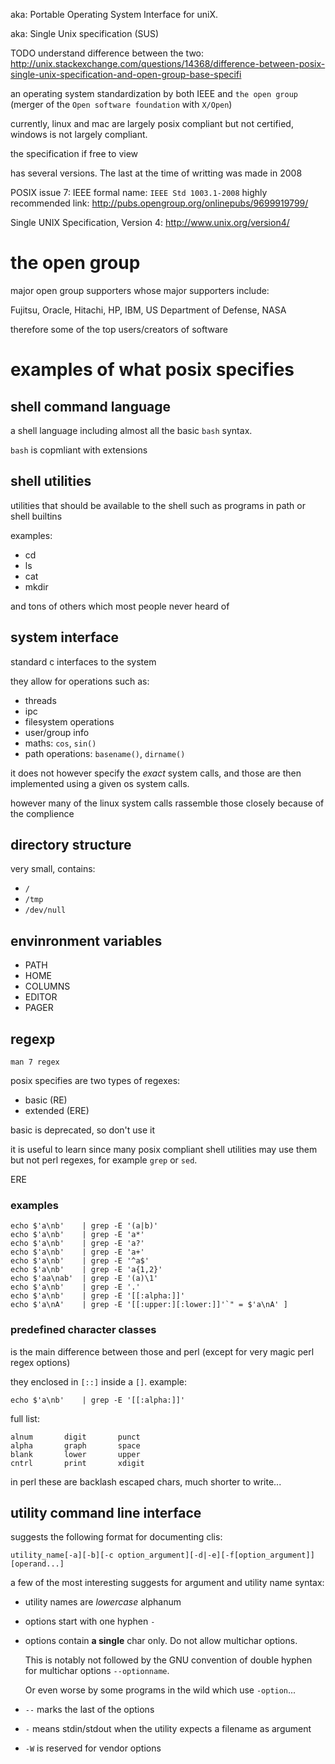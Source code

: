 aka: Portable Operating System Interface for uniX.

aka: Single Unix specification (SUS)

TODO understand difference between the two: http://unix.stackexchange.com/questions/14368/difference-between-posix-single-unix-specification-and-open-group-base-specifi

an operating system standardization by both IEEE and `the open group`
(merger of the `Open software foundation` with `X/Open`)

currently, linux and mac are largely posix compliant but not certified,
windows is not largely compliant.

the specification if free to view

has several versions. The last at the time of writting was made in 2008

POSIX issue 7: IEEE formal name: `IEEE Std 1003.1-2008`
highly recommended link: http://pubs.opengroup.org/onlinepubs/9699919799/

Single UNIX Specification, Version 4: http://www.unix.org/version4/

# the open group

major open group supporters whose major supporters include:

Fujitsu, Oracle, Hitachi, HP, IBM,
US Department of Defense, NASA

therefore some of the top users/creators of software

# examples of what posix specifies

## shell command language

a shell language including almost all the basic `bash` syntax.

`bash` is copmliant with extensions

## shell utilities

utilities that should be available to the shell
such as programs in path or shell builtins

examples:

- cd
- ls
- cat
- mkdir

and tons of others which most people never heard of

## system interface

standard c interfaces to the system

they allow for operations such as:

- threads
- ipc
- filesystem operations
- user/group info
- maths: `cos`, `sin()`
- path operations: `basename()`, `dirname()`

it does not however specify the *exact* system calls,
and those are then implemented using a given os system calls.

however many of the linux system calls rassemble those
closely because of the complience

## directory structure

very small, contains:

- `/`
- `/tmp`
- `/dev/null`

## envinronment variables

- PATH
- HOME
- COLUMNS
- EDITOR
- PAGER

## regexp

    man 7 regex

posix specifies are two types of regexes:

- basic (RE)
- extended (ERE)

basic is deprecated, so don't use it

it is useful to learn since many posix compliant shell utilities may use
them but not perl regexes, for example `grep` or `sed`.

 ERE

### examples

    echo $'a\nb'    | grep -E '(a|b)'
    echo $'a\nb'    | grep -E 'a*'
    echo $'a\nb'    | grep -E 'a?'
    echo $'a\nb'    | grep -E 'a+'
    echo $'a\nb'    | grep -E '^a$'
    echo $'a\nb'    | grep -E 'a{1,2}'
    echo $'aa\nab'  | grep -E '(a)\1'
    echo $'a\nb'    | grep -E '.'
    echo $'a\nb'    | grep -E '[[:alpha:]]'
    echo $'a\nA'    | grep -E '[[:upper:][:lower:]]'`" = $'a\nA' ]

### predefined character classes

is the main difference between those and perl (except for very magic perl regex options)

they enclosed in `[::]` inside a `[]`. example:

    echo $'a\nb'    | grep -E '[[:alpha:]]'

full list:

    alnum       digit       punct
    alpha       graph       space
    blank       lower       upper
    cntrl       print       xdigit

in perl these are backlash escaped chars, much shorter to write...

## utility command line interface

suggests the following format for documenting clis:

    utility_name[-a][-b][-c option_argument][-d|-e][-f[option_argument]][operand...]

a few of the most interesting suggests for argument and utility name syntax:

- utility names are *lowercase* alphanum

- options start with one hyphen `-`

- options contain **a single** char only. Do not allow multichar options.

    This is notably not followed by the GNU convention of double hyphen for multichar
    options `--optionname`.

    Or even worse by some programs in the wild which use `-option`...

- `--` marks the last of the options
- `-` means stdin/stdout when the utility expects a filename as argument
- `-W` is reserved for vendor options
